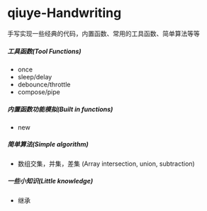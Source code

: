 # qiuye-Handwriting
手写实现一些经典的代码，内置函数、常用的工具函数、简单算法等等

##### 工具函数(Tool Functions)

- once
- sleep/delay
- debounce/throttle
- compose/pipe

##### 内置函数功能模拟(Built in functions)

- new


##### 简单算法(Simple algorithm)

- 数组交集，并集，差集 (Array intersection, union, subtraction)

##### 一些小知识(Little knowledge)

- 继承
